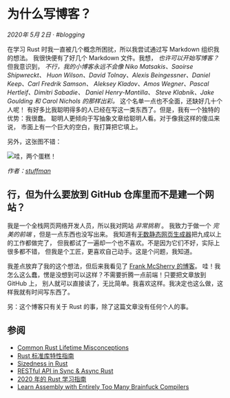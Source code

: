 # 为什么写博客？

_2020年 5月 2日 · #blogging_

在学习 Rust 时我一直被几个概念所困扰，所以我尝试通过写 Markdown 组织我的想法。
我很快便有了好几个 Markdown 文件。我想， _也许可以开始写博客？_ 但我意识到，
_不行，我的小博客永远不会像 Niko Matsakis、Saoirse Shipwreckt、
Huon Wilson、David Tolnay、Alexis Beingessner、Daniel Keep、Carl Fredrik Samson、
Aleksey Kladov、Amos Wegner、Pascal Hertleif、Dimitri Sabadie、
Daniel Henry-Mantilla、
Steve Klabnik、Jake Goulding 和 Carol Nichols 的那样出彩。_
这个名单一点也不全面，还缺好几十个人呢！
有好多比我聪明得多的人已经在写这一类东西了。但是，我有一个独特的优势：我很蠢。
聪明人更倾向于写抽象文章给聪明人看。对于像我这样的傻瓜来说，
市面上有一个巨大的空白，我打算把它填上。

另外，这张图不错：

![哇，两个蛋糕！](../../../assets/holy-shit-two-cakes.png)

_作者：[stuffman](https://stuffman.tumblr.com/)_

## 行，但为什么要放到 GitHub 仓库里而不是建一个网站？

我是一个全栈网页网络开发人员，所以我对网站 _非常挑剔_ 。
我致力于做一个 _完美的前端_ ，但是一点东西也没写出来。
我知道有[无数静态网页生成器](https://www.staticgen.com/)把九成以上的工作都做完了，
但我都试了一遍却一个也不喜欢。不是因为它们不好，实际上很多都不错，
但我是个工匠，更喜欢自己动手。这是个问题，我知道。

我差点放弃了我的这个想法，但后来我看见了 [Frank McSherry 的博客](https://github.com/frankmcsherry/blog)。
哇！我怎么这么蠢，愣是没想到可以这样？不需要折腾一点前端！只要把文章放到 GitHub 上，
别人就可以直接读了，无比简单。我喜欢这样。我决定也这么做，这样我就有时间写东西了。

另：这个博客只有关于 Rust 的事，除了这篇文章没有任何个人的事。

## 参阅

- [Common Rust Lifetime Misconceptions](./../../common-rust-lifetime-misconceptions.md)
- [Rust 标准库特性指南](tour-of-rusts-standard-library-traits.md)
- [Sizedness in Rust](./../../sizedness-in-rust.md)
- [RESTful API in Sync & Async Rust](./../../restful-api-in-sync-and-async-rust.md)
- [2020 年的 Rust 学习指南](learning-rust-in-2020.md)
- [Learn Assembly with Entirely Too Many Brainfuck Compilers](./../../too-many-brainfuck-compilers.md)
